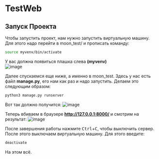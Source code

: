# TestWeb

## Запуск Проекта
Чтобы запустить проект, нам нужно запустить виртуальную машину.  
Для этого надо перейти в moon_test/ и прописать команду:
``` bash
source myvenv/bin/activate
```
У вас должна появиться плашка слева **(myvenv)**  
![image](https://user-images.githubusercontent.com/81534024/115144668-8db4cc80-a056-11eb-8cec-7a0180a8d5e4.png)
 
 
 Далее спускаемся еще ниже, а именно в moon_test. 
 Здесь у нас есть файл **manage.py**, его нам как раз и надо запустить.
 Делаем это следующим образом:
 ``` bash
python3 manage.py runserver
```
Вот так должно получится:
![image](https://user-images.githubusercontent.com/81534024/115144754-17649a00-a057-11eb-99eb-9b8233be68f5.png)


Теперь вбиваем в браузере **http://127.0.0.1:8000/** и смотрим на результат:
![image](https://user-images.githubusercontent.com/81534024/115144858-9659d280-a057-11eb-8722-386ef2f34b1b.png)


После завершения работы нажмите <kbd>Ctrl</kbd>+<kbd>C</kbd>, чтобы выключить сервер.  
После этого выключаем виртуальную машину. Для этого введите:
``` bash
deactivate
```

На этом всё.
